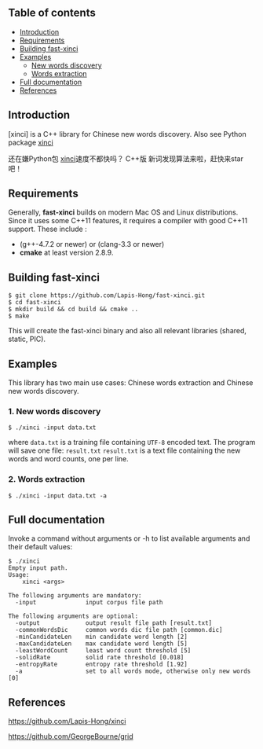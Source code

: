 ## Table of contents

* [Introduction](#introduction)
* [Requirements](#requirements)
* [Building fast-xinci](#building-fast-xinci)
* [Examples](#examples)
   * [New words discovery](#new-words-discovery)
   * [Words extraction](#words-extraction)
* [Full documentation](#full-documentation)
* [References](#references)

## Introduction

[xinci] is a C++ library for Chinese new words discovery.
Also see Python package [xinci](https://github.com/Lapis-Hong/xinci)

还在嫌Python包 [xinci](https://github.com/Lapis-Hong/xinci)速度不都快吗？
C++版 新词发现算法来啦，赶快来star吧！



## Requirements

Generally, **fast-xinci** builds on modern Mac OS and Linux distributions.
Since it uses some C++11 features, it requires a compiler with good C++11 support.
These include :

* (g++-4.7.2 or newer) or (clang-3.3 or newer)
*  **cmake** at least version 2.8.9.



## Building fast-xinci

```
$ git clone https://github.com/Lapis-Hong/fast-xinci.git
$ cd fast-xinci
$ mkdir build && cd build && cmake ..
$ make
```
This will create the fast-xinci binary and also all relevant libraries (shared, static, PIC).



## Examples

This library has two main use cases: Chinese words extraction and Chinese new words discovery.


### 1. New words discovery

```
$ ./xinci -input data.txt
```
where `data.txt` is a training file containing `UTF-8` encoded text.
The program will save one file: `result.txt`
`result.txt` is a text file containing the new words and word counts, one per line.

### 2. Words extraction

```
$ ./xinci -input data.txt -a
```


## Full documentation

Invoke a command without arguments or -h to list available arguments and their default values:

```
$ ./xinci
Empty input path.
Usage:
    xinci <args>

The following arguments are mandatory:
  -input              input corpus file path

The following arguments are optional:
  -output             output result file path [result.txt]
  -commonWordsDic     common words dic file path [common.dic]
  -minCandidateLen    min candidate word length [2]
  -maxCandidateLen    max candidate word length [5]
  -leastWordCount     least word count threshold [5]
  -solidRate          solid rate threshold [0.018]
  -entropyRate        entropy rate threshold [1.92]
  -a                  set to all words mode, otherwise only new words [0]

```
## References

https://github.com/Lapis-Hong/xinci

https://github.com/GeorgeBourne/grid



